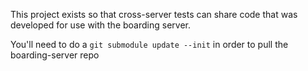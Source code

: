 This project exists so that cross-server tests can share code that was developed for use with the boarding server.

You'll need to do a `git submodule update --init` in order to pull the boarding-server repo
